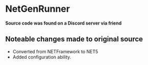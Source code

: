 # NetGenRunner
**Source code was found on a Discord server via friend**

## Noteable changes made to original source
- Converted from NETFramework to NET5
- Added configuration ability.
